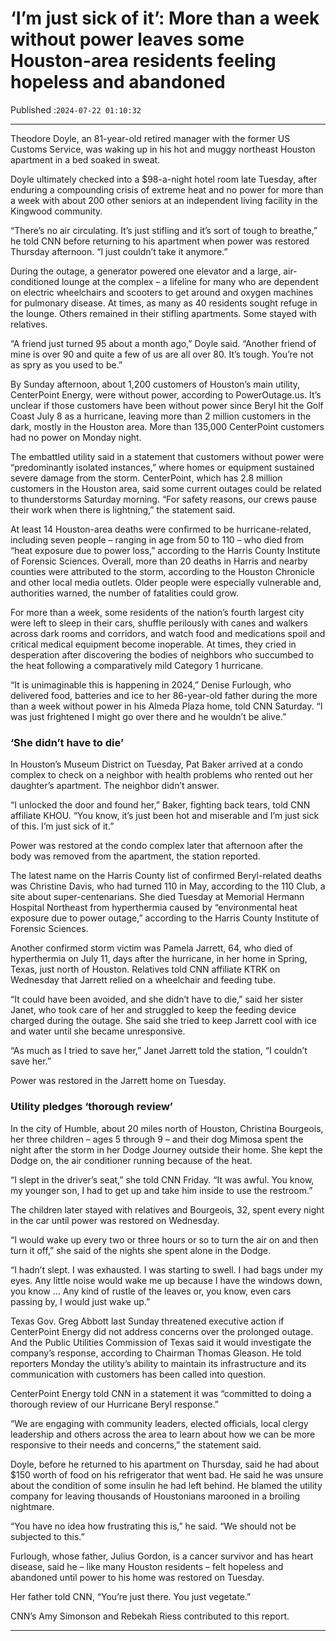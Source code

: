 # ‘I’m just sick of it’: More than a week without power leaves some Houston-area residents feeling hopeless and abandoned

Published :`2024-07-22 01:10:32`

---

Theodore Doyle, an 81-year-old retired manager with the former US Customs Service, was waking up in his hot and muggy northeast Houston apartment in a bed soaked in sweat.

Doyle ultimately checked into a $98-a-night hotel room late Tuesday, after enduring a compounding crisis of extreme heat and no power for more than a week with about 200 other seniors at an independent living facility in the Kingwood community.

“There’s no air circulating. It’s just stifling and it’s sort of tough to breathe,” he told CNN before returning to his apartment when power was restored Thursday afternoon. “I just couldn’t take it anymore.”

During the outage, a generator powered one elevator and a large, air-conditioned lounge at the complex – a lifeline for many who are dependent on electric wheelchairs and scooters to get around and oxygen machines for pulmonary disease. At times, as many as 40 residents sought refuge in the lounge. Others remained in their stifling apartments. Some stayed with relatives.

“A friend just turned 95 about a month ago,” Doyle said. “Another friend of mine is over 90 and quite a few of us are all over 80. It’s tough. You’re not as spry as you used to be.”

By Sunday afternoon, about 1,200 customers of Houston’s main utility, CenterPoint Energy, were without power, according to PowerOutage.us. It’s unclear if those customers have been without power since Beryl hit the Golf Coast July 8 as a hurricane, leaving more than 2 million customers in the dark, mostly in the Houston area. More than 135,000 CenterPoint customers had no power on Monday night.

The embattled utility said in a statement that customers without power were “predominantly isolated instances,” where homes or equipment sustained severe damage from the storm. CenterPoint, which has 2.8 million customers in the Houston area, said some current outages could be related to thunderstorms Saturday morning. “For safety reasons, our crews pause their work when there is lightning,” the statement said.

At least 14 Houston-area deaths were confirmed to be hurricane-related, including seven people – ranging in age from 50 to 110 – who died from “heat exposure due to power loss,” according to the Harris County Institute of Forensic Sciences. Overall, more than 20 deaths in Harris and nearby counties were attributed to the storm, according to the Houston Chronicle and other local media outlets. Older people were especially vulnerable and, authorities warned, the number of fatalities could grow.

For more than a week, some residents of the nation’s fourth largest city were left to sleep in their cars, shuffle perilously with canes and walkers across dark rooms and corridors, and watch food and medications spoil and critical medical equipment become inoperable. At times, they cried in desperation after discovering the bodies of neighbors who succumbed to the heat following a comparatively mild Category 1 hurricane.

“It is unimaginable this is happening in 2024,” Denise Furlough, who delivered food, batteries and ice to her 86-year-old father during the more than a week without power in his Almeda Plaza home, told CNN Saturday. “I was just frightened I might go over there and he wouldn’t be alive.”

### ‘She didn’t have to die’

In Houston’s Museum District on Tuesday, Pat Baker arrived at a condo complex to check on a neighbor with health problems who rented out her daughter’s apartment. The neighbor didn’t answer.

“I unlocked the door and found her,” Baker, fighting back tears, told CNN affiliate KHOU. “You know, it’s just been hot and miserable and I’m just sick of this. I’m just sick of it.”

Power was restored at the condo complex later that afternoon after the body was removed from the apartment, the station reported.

The latest name on the Harris County list of confirmed Beryl-related deaths was Christine Davis, who had turned 110 in May, according to the 110 Club, a site about super-centenarians. She died Tuesday at Memorial Hermann Hospital Northeast from hyperthermia caused by “environmental heat exposure due to power outage,” according to the Harris County Institute of Forensic Sciences.

Another confirmed storm victim was Pamela Jarrett, 64, who died of hyperthermia on July 11, days after the hurricane, in her home in Spring, Texas, just north of Houston. Relatives told CNN affiliate KTRK on Wednesday that Jarrett relied on a wheelchair and feeding tube.

“It could have been avoided, and she didn’t have to die,” said her sister Janet, who took care of her and struggled to keep the feeding device charged during the outage. She said she tried to keep Jarrett cool with ice and water until she became unresponsive.

“As much as I tried to save her,” Janet Jarrett told the station, “I couldn’t save her.”

Power was restored in the Jarrett home on Tuesday.

### Utility pledges ‘thorough review’

In the city of Humble, about 20 miles north of Houston, Christina Bourgeois, her three children – ages 5 through 9 – and their dog Mimosa spent the night after the storm in her Dodge Journey outside their home. She kept the Dodge on, the air conditioner running because of the heat.

“I slept in the driver’s seat,” she told CNN Friday. “It was awful. You know, my younger son, I had to get up and take him inside to use the restroom.”

The children later stayed with relatives and Bourgeois, 32, spent every night in the car until power was restored on Wednesday.

“I would wake up every two or three hours or so to turn the air on and then turn it off,” she said of the nights she spent alone in the Dodge.

“I hadn’t slept. I was exhausted. I was starting to swell. I had bags under my eyes. Any little noise would wake me up because I have the windows down, you know … Any kind of rustle of the leaves or, you know, even cars passing by, I would just wake up.”

Texas Gov. Greg Abbott last Sunday threatened executive action if CenterPoint Energy did not address concerns over the prolonged outage. And the Public Utilities Commission of Texas said it would investigate the company’s response, according to Chairman Thomas Gleason. He told reporters Monday the utility’s ability to maintain its infrastructure and its communication with customers has been called into question.

CenterPoint Energy told CNN in a statement it was “committed to doing a thorough review of our Hurricane Beryl response.”

“We are engaging with community leaders, elected officials, local clergy leadership and others across the area to learn about how we can be more responsive to their needs and concerns,” the statement said.

Doyle, before he returned to his apartment on Thursday, said he had about $150 worth of food on his refrigerator that went bad. He said he was unsure about the condition of some insulin he had left behind. He blamed the utility company for leaving thousands of Houstonians marooned in a broiling nightmare.

“You have no idea how frustrating this is,” he said. “We should not be subjected to this.”

Furlough, whose father, Julius Gordon, is a cancer survivor and has heart disease, said he – like many Houston residents – felt hopeless and abandoned until power to his home was restored on Tuesday.

Her father told CNN, “You’re just there. You just vegetate.”

CNN’s Amy Simonson and Rebekah Riess contributed to this report.

---

